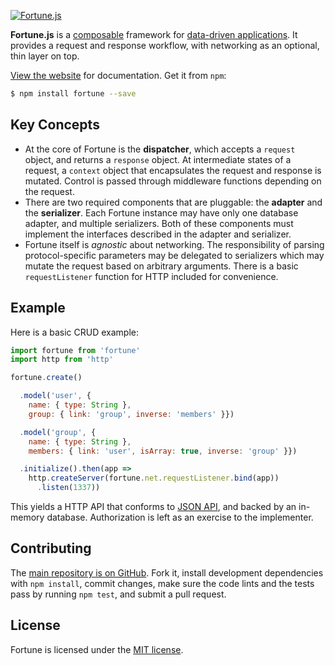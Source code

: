 [![Fortune.js](https://fortunejs.github.io/fortune-website/assets/fortune_logo.svg)](http://fortunejs.com/)

**Fortune.js** is a [composable](https://en.wikipedia.org/wiki/Composability) framework for [data-driven applications](https://groups.drupal.org/node/143074). It provides a request and response workflow, with networking as an optional, thin layer on top.

[View the website](http://fortunejs.com) for documentation. Get it from `npm`:

```sh
$ npm install fortune --save
```


## Key Concepts

- At the core of Fortune is the **dispatcher**, which accepts a `request` object, and returns a `response` object. At intermediate states of a request, a `context` object that encapsulates the request and response is mutated. Control is passed through middleware functions depending on the request.
- There are two required components that are pluggable: the **adapter** and the **serializer**. Each Fortune instance may have only one database adapter, and multiple serializers. Both of these components must implement the interfaces described in the adapter and serializer.
- Fortune itself is *agnostic* about networking. The responsibility of parsing protocol-specific parameters may be delegated to serializers which may mutate the request based on arbitrary arguments. There is a basic `requestListener` function for HTTP included for convenience.


## Example

Here is a basic CRUD example:

```js
import fortune from 'fortune'
import http from 'http'

fortune.create()

  .model('user', {
    name: { type: String },
    group: { link: 'group', inverse: 'members' }})

  .model('group', {
    name: { type: String },
    members: { link: 'user', isArray: true, inverse: 'group' }})

  .initialize().then(app =>
    http.createServer(fortune.net.requestListener.bind(app))
      .listen(1337))
```

This yields a HTTP API that conforms to [JSON API](http://jsonapi.org), and backed by an in-memory database. Authorization is left as an exercise to the implementer.


## Contributing

The [main repository is on GitHub](https://github.com/fortunejs/fortune). Fork it, install development dependencies with `npm install`, commit changes, make sure the code lints and the tests pass by running `npm test`, and submit a pull request.


## License

Fortune is licensed under the [MIT license](https://raw.githubusercontent.com/fortunejs/fortune/rewrite/LICENSE).
